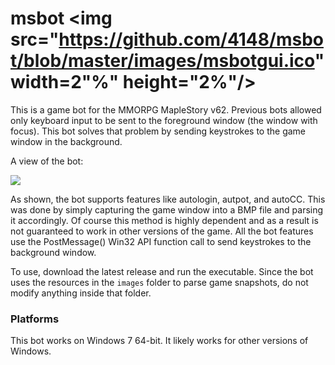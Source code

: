 # msbot <img src="https://github.com/4148/msbot/blob/master/images/msbotgui.ico" width=2"%" height="2%"/>
This is a game bot for the MMORPG MapleStory v62. Previous bots allowed only keyboard input to be sent to the foreground window (the window with focus). This bot solves that problem by sending keystrokes to the game window in the background.

A view of the bot:

<img src="https://raw.github.com/4148/msbot/master/msbot.png"/></p>

As shown, the bot supports features like autologin, autpot, and autoCC. This was done by simply capturing the game window into a BMP file and parsing it accordingly. Of course this method is highly dependent and as a result is not guaranteed to work in other versions of the game. All the bot features use the PostMessage() Win32 API function call to send keystrokes to the background window.

To use, download the latest release and run the executable. Since the bot uses the resources in the `images` folder to parse game snapshots, do not modify anything inside that folder.

### Platforms
This bot works on Windows 7 64-bit. It likely works for other versions of Windows. 
